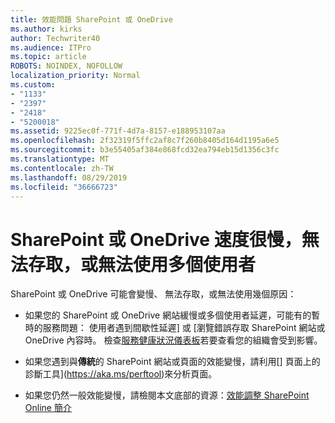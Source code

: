 ```yaml
---
title: 效能問題 SharePoint 或 OneDrive
ms.author: kirks
author: Techwriter40
ms.audience: ITPro
ms.topic: article
ROBOTS: NOINDEX, NOFOLLOW
localization_priority: Normal
ms.custom:
- "1133"
- "2397"
- "2418"
- "5200018"
ms.assetid: 9225ec0f-771f-4d7a-8157-e188953107aa
ms.openlocfilehash: 2f32319f5ffc2af8c7f260b8405d164d1195a6e5
ms.sourcegitcommit: b3e55405af384e868fcd32ea794eb15d1356c3fc
ms.translationtype: MT
ms.contentlocale: zh-TW
ms.lasthandoff: 08/29/2019
ms.locfileid: "36666723"
---
```

# <a name="sharepoint-or-onedrive-slow-inaccessible-or-unavailable-for-multiple-users"></a>SharePoint 或 OneDrive 速度很慢，無法存取，或無法使用多個使用者

SharePoint 或 OneDrive 可能會變慢、 無法存取，或無法使用幾個原因：
  
- 如果您的 SharePoint 或 OneDrive 網站緩慢或多個使用者延遲，可能有的暫時的服務問題： 使用者遇到間歇性延遲] 或 [瀏覽錯誤存取 SharePoint 網站或 OneDrive 內容時。 檢查[服務健康狀況儀表板](https://admin.microsoft.com/AdminPortal/Home#/servicehealth)若要查看您的組織會受到影響。
  
- 如果您遇到與**傳統**的 SharePoint 網站或頁面的效能變慢，請利用[] 頁面上的診斷工具](https://aka.ms/perftool)來分析頁面。
  
- 如果您仍然一般效能變慢，請檢閱本文底部的資源：[效能調整 SharePoint Online 簡介](https://go.microsoft.com/fwlink/?linkid=2024334)
  
